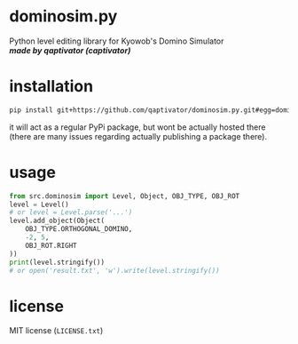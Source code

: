 # dominosim.py
Python level editing library for Kyowob's Domino Simulator  
**_made by qaptivator (captivator)_**

# installation
```bash
pip install git+https://github.com/qaptivator/dominosim.py.git#egg=dominosim
```
it will act as a regular PyPi package, but wont be actually hosted there (there are many issues regarding actually publishing a package there).

# usage
```py
from src.dominosim import Level, Object, OBJ_TYPE, OBJ_ROT
level = Level()
# or level = Level.parse('...')
level.add_object(Object(
    OBJ_TYPE.ORTHOGONAL_DOMINO,
    -2, 5,
    OBJ_ROT.RIGHT
))
print(level.stringify())
# or open('result.txt', 'w').write(level.stringify())
```

# license
MIT license (`LICENSE.txt`)